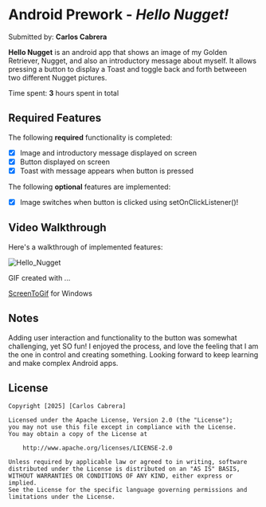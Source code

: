 # Android Prework - *Hello Nugget!*

Submitted by: **Carlos Cabrera**

**Hello Nugget** is an android app that shows an image of my Golden Retriever, Nugget, and also an introductory message about myself. 
It allows pressing a button to display a Toast and toggle back and forth betweeen two different Nugget pictures. 

Time spent: **3** hours spent in total

## Required Features

The following **required** functionality is completed:

* [x] Image and introductory message displayed on screen
* [x] Button displayed on screen
* [x] Toast with message appears when button is pressed 

The following **optional** features are implemented:

* [x] Image switches when button is clicked using setOnClickListener()!

## Video Walkthrough

Here's a walkthrough of implemented features:

![Hello_Nugget](https://github.com/user-attachments/assets/3f99e439-016e-4c07-9592-733dcd92ceb4)


<!-- Replace this with whatever GIF tool you used! -->
GIF created with ...

[ScreenToGif](https://www.screentogif.com/) for Windows

## Notes

Adding user interaction and functionality to the button was somewhat challenging, yet SO fun! I enjoyed the process, and love the feeling that I am the one in control and creating something.
Looking forward to keep learning and make complex Android apps.

## License

    Copyright [2025] [Carlos Cabrera]

    Licensed under the Apache License, Version 2.0 (the "License");
    you may not use this file except in compliance with the License.
    You may obtain a copy of the License at

        http://www.apache.org/licenses/LICENSE-2.0

    Unless required by applicable law or agreed to in writing, software
    distributed under the License is distributed on an "AS IS" BASIS,
    WITHOUT WARRANTIES OR CONDITIONS OF ANY KIND, either express or implied.
    See the License for the specific language governing permissions and
    limitations under the License.
    
